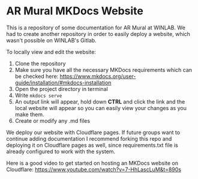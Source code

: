 # AR Mural MKDocs Website
This is a repository of some documentation for AR Mural at WINLAB. We had to create another repository in order to easily deploy a website, which wasn't possible on WINLAB's Gitlab. 

To locally view and edit the website:
1. Clone the repository
2. Make sure you have all the necessary MKDocs requirements which can be checked here: https://www.mkdocs.org/user-guide/installation/#mkdocs-installation
3. Open the project directory in terminal
4. Write `mkdocs serve`
5. An output link will appear, hold down **CTRL** and click the link and the local website will appear so you can easily view your changes as you make them.
6. Create or modify any .md files

We deploy our website with Cloudflare pages. If future groups want to continue adding documentation I recommend forking this repo and deploying it on Cloudflare pages as well, since requirements.txt file is already configured to work with the system.

Here is a good video to get started on hosting an MKDocs website on Cloudflare: https://www.youtube.com/watch?v=7-HhLascLuM&t=890s
